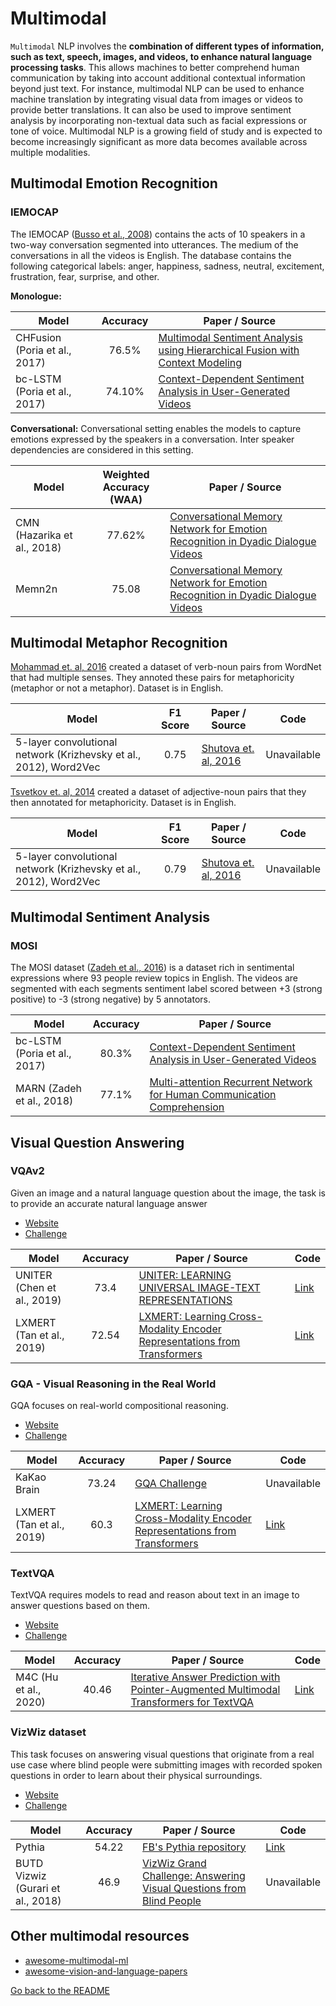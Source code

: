 # Multimodal

`Multimodal` NLP involves the **combination of different types of information, such as text, speech, images, and videos, to enhance natural language processing tasks**. This allows machines to better comprehend human communication by taking into account additional contextual information beyond just text. For instance, multimodal NLP can be used to enhance machine translation by integrating visual data from images or videos to provide better translations. It can also be used to improve sentiment analysis by incorporating non-textual data such as facial expressions or tone of voice. Multimodal NLP is a growing field of study and is expected to become increasingly significant as more data becomes available across multiple modalities.

## Multimodal Emotion Recognition 

### IEMOCAP

The  IEMOCAP ([Busso  et  al., 2008](https://link.springer.com/article/10.1007/s10579-008-9076-6)) contains the acts of 10 speakers in a two-way conversation segmented into utterances. The medium of the conversations in all the videos is English. The database contains the following categorical labels: anger, happiness, sadness, neutral, excitement, frustration, fear, surprise,  and other.

**Monologue:**

| Model           | Accuracy  |  Paper / Source |
| ------------- | :-----:| --- |
| CHFusion (Poria et al., 2017) | 76.5%  | [Multimodal Sentiment Analysis using Hierarchical Fusion with Context Modeling](https://arxiv.org/pdf/1806.06228.pdf) |
| bc-LSTM (Poria et al., 2017) | 74.10%  | [Context-Dependent Sentiment Analysis in User-Generated Videos](http://sentic.net/context-dependent-sentiment-analysis-in-user-generated-videos.pdf) |

**Conversational:**
Conversational setting enables the models to capture emotions expressed by the speakers in a conversation. Inter speaker dependencies are considered in this setting.

| Model           |  Weighted Accuracy (WAA)  |  Paper / Source |
| ------------- | :-----:| --- |
| CMN (Hazarika et al., 2018) |  77.62%  | [Conversational Memory Network for Emotion Recognition in Dyadic Dialogue Videos](http://aclweb.org/anthology/N18-1193) |
| Memn2n | 75.08 | [Conversational Memory Network for Emotion Recognition in Dyadic Dialogue Videos](http://aclweb.org/anthology/N18-1193)|

## Multimodal Metaphor Recognition

[Mohammad et. al, 2016](http://www.aclweb.org/anthology/S16-2003) created a dataset of verb-noun pairs from WordNet that had multiple senses. They annoted these pairs for metaphoricity (metaphor or not a metaphor). Dataset is in English.

| Model                                                        |                            F1 Score                             | Paper / Source                                               | Code        |
| ------------------------------------------------------------ | :----------------------------------------------------------: | ------------------------------------------------------------ | ----------- |
| 5-layer convolutional network (Krizhevsky et al., 2012), Word2Vec | 0.75 | [Shutova et. al, 2016](http://www.aclweb.org/anthology/N16-1020) | Unavailable |

[Tsvetkov  et. al, 2014](http://www.aclweb.org/anthology/P14-1024) created a dataset of adjective-noun pairs that they then annotated for metaphoricity. Dataset is in English.

| Model                                                        |                            F1 Score                             | Paper / Source                                               | Code        |
| ------------------------------------------------------------ | :----------------------------------------------------------: | ------------------------------------------------------------ | ----------- |
| 5-layer convolutional network (Krizhevsky et al., 2012), Word2Vec | 0.79 | [Shutova et. al, 2016](http://www.aclweb.org/anthology/N16-1020) | Unavailable |

## Multimodal Sentiment Analysis

### MOSI
The MOSI dataset ([Zadeh et al., 2016](https://arxiv.org/pdf/1606.06259.pdf)) is a dataset rich in sentimental expressions where 93 people review topics in English. The videos are segmented with each segments sentiment label scored between +3 (strong positive) to -3 (strong negative)  by  5  annotators.

| Model           | Accuracy  |  Paper / Source |
| ------------- | :-----:| --- |
| bc-LSTM (Poria et al., 2017) | 80.3%  | [Context-Dependent Sentiment Analysis in User-Generated Videos](http://sentic.net/context-dependent-sentiment-analysis-in-user-generated-videos.pdf) |
| MARN (Zadeh et al., 2018) | 77.1%  | [Multi-attention Recurrent Network for Human Communication Comprehension](https://arxiv.org/pdf/1802.00923.pdf) |

## Visual Question Answering

### VQAv2 

Given an image and a natural language question about the image, the task is to provide an accurate natural language answer

- [Website](https://visualqa.org)
- [Challenge](https://visualqa.org/challenge.html)

| Model           | Accuracy  |  Paper / Source | Code |
| ------------- | :-----:| --- | --- |
| UNITER (Chen et al., 2019) | 73.4 | [UNITER: LEARNING UNIVERSAL IMAGE-TEXT REPRESENTATIONS](https://arxiv.org/pdf/1909.11740.pdf) | [Link](https://github.com/ChenRocks/UNITER) |
| LXMERT (Tan et al., 2019) | 72.54 | [LXMERT: Learning Cross-Modality Encoder Representations from Transformers](https://arxiv.org/abs/1908.07490) | [Link](https://github.com/airsplay/lxmert) |

### GQA - Visual Reasoning in the Real World 

GQA focuses on real-world compositional reasoning. 

- [Website](https://cs.stanford.edu/people/dorarad/gqa/)
- [Challenge](https://cs.stanford.edu/people/dorarad/gqa/challenge.html)

| Model           | Accuracy  |  Paper / Source | Code |
| ------------- | :-----:| --- | --- |
| KaKao Brain | 73.24 | [GQA Challenge](https://drive.google.com/file/d/1CtFk0ldbN5w2qhwvfKrNzAFEj-I9Tjgy/view) | Unavailable |
| LXMERT (Tan et al., 2019) | 60.3 | [LXMERT: Learning Cross-Modality Encoder Representations from Transformers](https://arxiv.org/abs/1908.07490) | [Link](https://github.com/airsplay/lxmert) |

### TextVQA

TextVQA requires models to read and reason about text in an image to answer questions based on them.

- [Website](https://textvqa.org/)
- [Challenge](https://textvqa.org/challenge)

| Model           | Accuracy  |  Paper / Source | Code |
| ------------- | :-----:| --- | --- |
| M4C (Hu et al., 2020) | 40.46 | [Iterative Answer Prediction with Pointer-Augmented Multimodal Transformers for TextVQA](https://arxiv.org/pdf/1911.06258.pdf) | [Link](https://github.com/facebookresearch/pythia/tree/project/m4c/projects/M4C_Captioner) |


### VizWiz dataset

This task focuses on answering visual questions that originate from a real use case where blind people were submitting images with recorded spoken questions in order to learn about their physical surroundings.
- [Website](https://vizwiz.org/tasks-and-datasets/vqa/)
- [Challenge](https://vizwiz.org/tasks-and-datasets/vqa/)

| Model           | Accuracy  |  Paper / Source | Code |
| ------------- | :-----:| --- | --- |
| Pythia | 54.22 | [FB's Pythia repository](https://github.com/facebookresearch/pythia/blob/master/docs/source/tutorials/pretrained_models.md) | [Link](https://github.com/facebookresearch/pythia/blob/master/docs/source/tutorials/pretrained_models.md) |
| BUTD Vizwiz (Gurari et al., 2018) | 46.9 | [VizWiz Grand Challenge: Answering Visual Questions from Blind People](https://arxiv.org/abs/1802.08218) | Unavailable |

## Other multimodal resources

- [awesome-multimodal-ml](https://github.com/pliang279/awesome-multimodal-ml)
- [awesome-vision-and-language-papers](https://github.com/sangminwoo/awesome-vision-and-language-papers)

[Go back to the README](../README.md)
